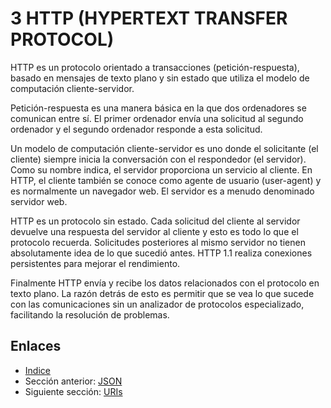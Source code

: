# 3 HTTP (HYPERTEXT TRANSFER PROTOCOL)

HTTP es un protocolo orientado a transacciones (petición-respuesta), basado en mensajes de texto plano y sin estado que utiliza el modelo de computación cliente-servidor. 

Petición-respuesta es una manera básica en la que dos ordenadores se comunican entre sí. El primer ordenador envía una solicitud al segundo ordenador y el segundo ordenador responde a esta solicitud.

Un modelo de computación cliente-servidor es uno donde el solicitante (el cliente) siempre inicia la conversación con el respondedor (el servidor). Como su nombre indica, el servidor proporciona un servicio al cliente. En HTTP, el cliente también se conoce como agente de usuario (user-agent) y es normalmente un navegador web. El servidor es a menudo denominado servidor web.

HTTP es un protocolo sin estado. Cada solicitud del cliente al servidor devuelve una respuesta del servidor al cliente y esto es todo lo que el protocolo recuerda. Solicitudes posteriores al mismo servidor no tienen absolutamente idea de lo que sucedió antes. HTTP 1.1 realiza conexiones persistentes para mejorar el rendimiento.

Finalmente HTTP envía y recibe los datos relacionados con el protocolo en texto plano. La razón detrás de esto es permitir que se vea lo que sucede con las comunicaciones sin un analizador de protocolos especializado, facilitando la resolución de problemas.

## Enlaces

- [Indice](preface.md)
- Sección anterior: [JSON](02.0.md)
- Siguiente sección: [URIs](03.1.md)
